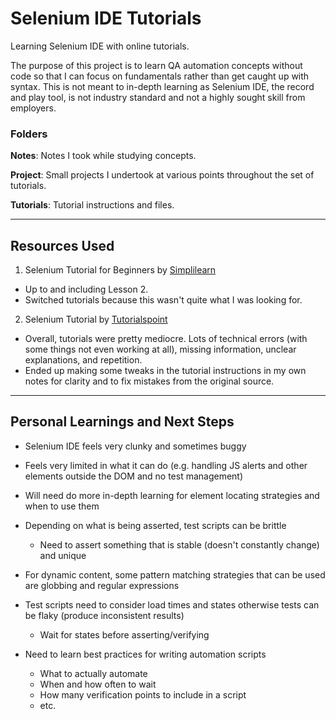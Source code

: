 Selenium IDE Tutorials
========================================

Learning Selenium IDE with online tutorials.

The purpose of this project is to learn QA automation concepts without code so that I can focus on fundamentals rather than get caught up with syntax. This is not meant to in-depth learning as Selenium IDE, the record and play tool, is not industry standard and not a highly sought skill from employers.

### Folders
**Notes**: Notes I took while studying concepts.

**Project**: Small projects I undertook at various points throughout the set of tutorials.

**Tutorials**: Tutorial instructions and files.

----------------------------------------

## Resources Used

1. Selenium Tutorial for Beginners by [Simplilearn](https://www.simplilearn.com/tutorials/selenium-tutorial)
  - Up to and including Lesson 2.
  - Switched tutorials because this wasn't quite what I was looking for.

2. Selenium Tutorial by [Tutorialspoint](https://www.tutorialspoint.com/selenium/index.htm)
  - Overall, tutorials were pretty mediocre. Lots of technical errors (with some things not even working at all), missing information, unclear explanations, and repetition.
  - Ended up making some tweaks in the tutorial instructions in my own notes for clarity and to fix mistakes from the original source.

----------------------------------------

## Personal Learnings and Next Steps

- Selenium IDE feels very clunky and sometimes buggy
- Feels very limited in what it can do (e.g. handling JS alerts and other elements outside the DOM and no test management)

- Will need do more in-depth learning for element locating strategies and when to use them
- Depending on what is being asserted, test scripts can be brittle
  - Need to assert something that is stable (doesn't constantly change) and unique
- For dynamic content, some pattern matching strategies that can be used are globbing and regular expressions
- Test scripts need to consider load times and states otherwise tests can be flaky (produce inconsistent results)
  - Wait for states before asserting/verifying
- Need to learn best practices for writing automation scripts
  - What to actually automate
  - When and how often to wait
  - How many verification points to include in a script
  - etc.
